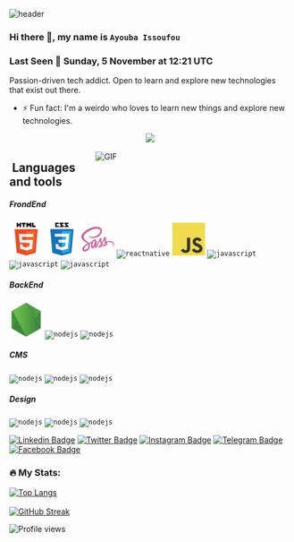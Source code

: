  ![header](https://raw.githubusercontent.com/Issoufouiha/Issoufouiha/main/profilt.JPG)
### Hi there 👋, my name is `Ayouba Issoufou`
### Last Seen 👀 Sunday, 5 November at 12:21 UTC

Passion-driven tech addict. Open to learn and explore new technologies that exist out there.
- ⚡ Fun fact: I'm a weirdo who loves to learn new things and explore new technologies.

<p align="center">
    <a href="https://github.com/yassine-hamadou/readme-typing-svg"><img src="https://readme-typing-svg.herokuapp.com/?lines=%20The%20more%20you%20know;The%20more%20you%20realize;you%20don't%20know&font=Fira%20Code&center=true&width=440&height=45&color=f75c7e&vCenter=true&size=22">
    </a>
</p>

<img align="right" alt="GIF" src="./programmer.gif" width="350" />

## ️ Languages and tools


##### FrondEnd
<code><img src="https://raw.githubusercontent.com/devicons/devicon/master/icons/html5/html5-original-wordmark.svg" alt="html5" width="60"/></code>
<code><img src="https://raw.githubusercontent.com/devicons/devicon/master/icons/css3/css3-original-wordmark.svg" alt="css3" width="60"/></code>
<code><img src="https://raw.githubusercontent.com/devicons/devicon/master/icons/sass/sass-original.svg" alt="sass" width="60"/></code>
<code><img src="https://reactnative.dev/img/header_logo.svg" alt="reactnative" width="60"/></code>
<code><img src="https://raw.githubusercontent.com/devicons/devicon/master/icons/javascript/javascript-original.svg" alt="javascript" width="60"/></code>
<code><img src="https://raw.githubusercontent.com/Issoufouiha/Issoufouiha/main/pngegg%20(9).png" alt="javascript" width="60"/></code>
<code><img src="https://raw.githubusercontent.com/Issoufouiha/Issoufouiha/main/pngwing.com%20(1).png" alt="javascript" width="60"/></code>
<code><img src="https://raw.githubusercontent.com/Issoufouiha/Issoufouiha/main/pngwing.com.png" alt="javascript" width="60"/></code>
##### BackEnd
<code><img src="https://raw.githubusercontent.com/devicons/devicon/master/icons/nodejs/nodejs-original.svg" alt="nodejs" width="60"/></code>
<code><img src="https://raw.githubusercontent.com/Issoufouiha/Issoufouiha/main/node-js-express-js-javascript-solution-stack-web-application-others-237f81086df923da9c2718e6170912c9.png" alt="nodejs" width="60"/></code>
<code><img src="https://raw.githubusercontent.com/Issoufouiha/Issoufouiha/main/5bbc11749bc4b-6df94a7d9c88b8f193ffc41bd1da28f8.png" alt="nodejs" width="60"/></code>
##### CMS
<code><img src="https://raw.githubusercontent.com/Issoufouiha/Issoufouiha/main/wordpress.png" alt="nodejs" width="60"/></code>
<code><img src="https://raw.githubusercontent.com/Issoufouiha/Issoufouiha/main/prestashop.png" alt="nodejs" width="60"/></code>
<code><img src="https://raw.githubusercontent.com/Issoufouiha/Issoufouiha/main/Joomla.png" alt="nodejs" width="60"/></code>
##### Design
<code><img src="https://raw.githubusercontent.com/Issoufouiha/Issoufouiha/main/figma.png" alt="nodejs" width="60"/></code>
<code><img src="https://raw.githubusercontent.com/Issoufouiha/Issoufouiha/main/Photoshop.png" alt="nodejs" width="60"/></code>
<code><img src="https://raw.githubusercontent.com/Issoufouiha/Issoufouiha/main/illustrator.png" alt="nodejs" width="60"/></code>



[![Linkedin Badge](https://img.shields.io/badge/-LinkedIn-0e76a8?style=flat-square&logo=Linkedin&logoColor=white)](https://www.linkedin.com/in/#)
[![Twitter Badge](https://img.shields.io/badge/-Twitter-00acee?style=flat-square&logo=Twitter&logoColor=white)](https://twitter.com/)
[![Instagram Badge](https://img.shields.io/badge/-Instagram-e4405f?style=flat-square&logo=Instagram&logoColor=white)](https://www.instagram.com//)
[![Telegram Badge](https://img.shields.io/badge/-Telegram-0088cc?style=flat-square&logo=Telegram&logoColor=white)](https://t.me/)
[![Facebook Badge](https://img.shields.io/badge/-Facebook-0088cc?style=flat-square&logo=Facebook&logoColor=white)](https://www.facebook.com/yassinehamadou) 
 

      
### 🔥 My Stats:

[![Top Langs](https://github-readme-stats.vercel.app/api/top-langs/?username=yassine-hamadou&layout=compact&theme=vision-friendly-dark)](https://github.com/yassine-hamadou/github-readme-stats)  
 <br />
[![GitHub Streak](http://github-readme-streak-stats.herokuapp.com?user=yassine-hamadou&theme=merko&hide_border=false)](https://git.io/streak-st)
 
     

![Profile views](https://gpvc.arturio.dev/yassine-hamadou)
